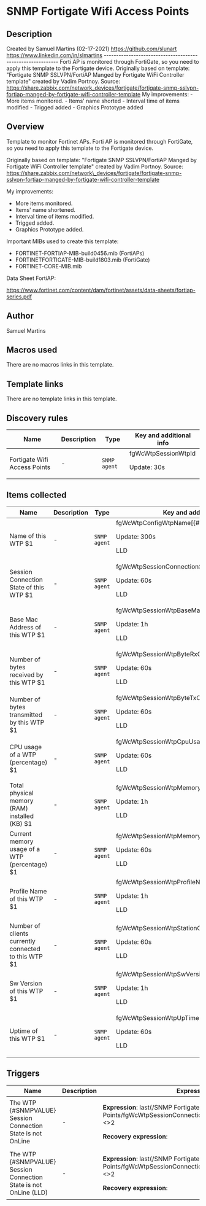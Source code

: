 # SNMP Fortigate Wifi Access Points

## Description

Created by Samuel Martins (02-17-2021) https://github.com/slunart https://www.linkedin.com/in/slmartins ----------------------------------------------------------- Forti AP is monitored through FortiGate, so you need to apply this template to the Fortigate device. Originally based on template: "Fortigate SNMP SSLVPN/FortiAP Manged by Fortigate WiFi Controller template" created by Vadim Portnoy. Source: https://share.zabbix.com/network_devices/fortigate/fortigate-snmp-sslvpn-fortiap-manged-by-fortigate-wifi-controller-template My improvements: - More items monitored. - Items' name shorted - Interval time of items modified - Trigged added - Graphics Prototype added

## Overview

Template to monitor Fortinet APs. Forti AP is monitored through FortiGate, so you need to apply this template to the Fortigate device.


  
Originally based on template: "Fortigate SNMP SSLVPN/FortiAP Manged by Fortigate WiFi Controller template" created by Vadim Portnoy. Source: https://share.zabbix.com/network\_devices/fortigate/fortigate-snmp-sslvpn-fortiap-manged-by-fortigate-wifi-controller-template  
  
My improvements:


* More items monitored.
* Items' name shortened.
* Interval time of items modified.
* Trigged added.
* Graphics Prototype added.


Important MIBs used to create this template:


* FORTINET-FORTIAP-MIB-build0456.mib (FortiAPs)
* FORTINETFORTIGATE-MIB-build1803.mib (FortiGate)
* FORTINET-CORE-MIB.mib


Data Sheet FortiAP:


https://www.fortinet.com/content/dam/fortinet/assets/data-sheets/fortiap-series.pdf


 


 


 



## Author

Samuel Martins

## Macros used

There are no macros links in this template.

## Template links

There are no template links in this template.

## Discovery rules

|Name|Description|Type|Key and additional info|
|----|-----------|----|----|
|Fortigate Wifi Access Points|<p>-</p>|`SNMP agent`|fgWcWtpSessionWtpId<p>Update: 30s</p>|
## Items collected

|Name|Description|Type|Key and additional info|
|----|-----------|----|----|
|Name of this WTP $1|<p>-</p>|`SNMP agent`|fgWcWtpConfigWtpName[{#SNMPVALUE}]<p>Update: 300s</p><p>LLD</p>|
|Session Connection State of this WTP $1|<p>-</p>|`SNMP agent`|fgWcWtpSessionConnectionState[{#SNMPVALUE}]<p>Update: 60s</p><p>LLD</p>|
|Base Mac Address of this WTP $1|<p>-</p>|`SNMP agent`|fgWcWtpSessionWtpBaseMacAddress[{#SNMPVALUE}]<p>Update: 1h</p><p>LLD</p>|
|Number of bytes received by this WTP $1|<p>-</p>|`SNMP agent`|fgWcWtpSessionWtpByteRxCount[{#SNMPVALUE}]<p>Update: 60s</p><p>LLD</p>|
|Number of bytes transmitted by this WTP $1|<p>-</p>|`SNMP agent`|fgWcWtpSessionWtpByteTxCount[{#SNMPVALUE}]<p>Update: 60s</p><p>LLD</p>|
|CPU usage of a WTP (percentage) $1|<p>-</p>|`SNMP agent`|fgWcWtpSessionWtpCpuUsage[{#SNMPVALUE}]<p>Update: 60s</p><p>LLD</p>|
|Total physical memory (RAM) installed (KB) $1|<p>-</p>|`SNMP agent`|fgWcWtpSessionWtpMemoryCapacity[{#SNMPVALUE}]<p>Update: 1h</p><p>LLD</p>|
|Current memory usage of a WTP (percentage) $1|<p>-</p>|`SNMP agent`|fgWcWtpSessionWtpMemoryUsage[{#SNMPVALUE}]<p>Update: 60s</p><p>LLD</p>|
|Profile Name of this WTP $1|<p>-</p>|`SNMP agent`|fgWcWtpSessionWtpProfileName[{#SNMPVALUE}]<p>Update: 1h</p><p>LLD</p>|
|Number of clients currently connected to this WTP $1|<p>-</p>|`SNMP agent`|fgWcWtpSessionWtpStationCount[{#SNMPVALUE}]<p>Update: 60s</p><p>LLD</p>|
|Sw Version of this WTP $1|<p>-</p>|`SNMP agent`|fgWcWtpSessionWtpSwVersion[{#SNMPVALUE}]<p>Update: 1h</p><p>LLD</p>|
|Uptime of this WTP $1|<p>-</p>|`SNMP agent`|fgWcWtpSessionWtpUpTime[{#SNMPVALUE}]<p>Update: 60s</p><p>LLD</p>|
## Triggers

|Name|Description|Expression|Priority|
|----|-----------|----------|--------|
|The WTP {#SNMPVALUE} Session Connection State is not OnLine|<p>-</p>|<p>**Expression**: last(/SNMP Fortigate Wifi Access Points/fgWcWtpSessionConnectionState[{#SNMPVALUE}],#3)<>2</p><p>**Recovery expression**: </p>|high|
|The WTP {#SNMPVALUE} Session Connection State is not OnLine (LLD)|<p>-</p>|<p>**Expression**: last(/SNMP Fortigate Wifi Access Points/fgWcWtpSessionConnectionState[{#SNMPVALUE}],#3)<>2</p><p>**Recovery expression**: </p>|high|
